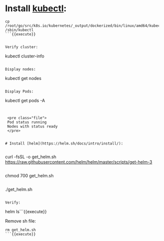 

# Install [kubectl](https://kubernetes.io/docs/tasks/tools/install-kubectl/):


```       
cp /root/go/src/k8s.io/kubernetes/_output/dockerized/bin/linux/amd64/kubectl  /sbin/kubectl
```{{execute}}


Verify cluster:
```       
kubectl cluster-info
```{{execute}}

Display nodes:
```       
kubectl get nodes
```{{execute}}

Display Pods:
```       
kubectl get pods -A
```{{execute}}


 <pre class="file">
 Pod status running
 Nodes with status ready
 </pre>


# Install [helm](https://helm.sh/docs/intro/install/):


```       
curl -fsSL -o get_helm.sh https://raw.githubusercontent.com/helm/helm/master/scripts/get-helm-3
```{{execute}}

```       
chmod 700 get_helm.sh
```{{execute}}

```       
./get_helm.sh
```{{execute}}

Verify:
```       
helm ls```{{execute}}


Remove sh file:
```       
rm get_helm.sh
```{{execute}}

